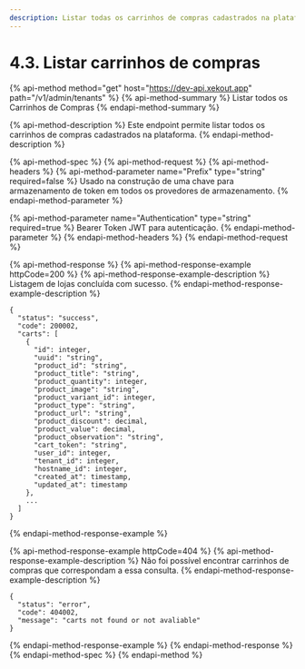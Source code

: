 ```yaml
---
description: Listar todas os carrinhos de compras cadastrados na plataforma.
---
```


# 4.3. Listar carrinhos de compras

{% api-method method="get" host="https://dev-api.xekout.app" path="/v1/admin/tenants" %}
{% api-method-summary %}
Listar todos os Carrinhos de Compras
{% endapi-method-summary %}

{% api-method-description %}
Este endpoint permite listar todos os carrinhos de compras cadastrados na plataforma.
{% endapi-method-description %}

{% api-method-spec %}
{% api-method-request %}
{% api-method-headers %}
{% api-method-parameter name="Prefix" type="string" required=false %}
Usado na construção de uma chave para armazenamento de token em todos os provedores de armazenamento.
{% endapi-method-parameter %}

{% api-method-parameter name="Authentication" type="string" required=true %}
Bearer Token JWT para autenticação.
{% endapi-method-parameter %}
{% endapi-method-headers %}
{% endapi-method-request %}

{% api-method-response %}
{% api-method-response-example httpCode=200 %}
{% api-method-response-example-description %}
Listagem de lojas concluída com sucesso.
{% endapi-method-response-example-description %}

```
{
  "status": "success",
  "code": 200002,
  "carts": [
    {
      "id": integer,
      "uuid": "string",
      "product_id": "string",
      "product_title": "string",
      "product_quantity": integer,
      "product_image": "string",
      "product_variant_id": integer,
      "product_type": "string",
      "product_url": "string",
      "product_discount": decimal,
      "product_value": decimal,
      "product_observation": "string",
      "cart_token": "string",
      "user_id": integer,
      "tenant_id": integer,
      "hostname_id": integer,
      "created_at": timestamp,
      "updated_at": timestamp
    },
    ...
  ]
}
```

{% endapi-method-response-example %}

{% api-method-response-example httpCode=404 %}
{% api-method-response-example-description %}
Não foi possível encontrar carrinhos de compras que correspondam a essa consulta.
{% endapi-method-response-example-description %}

```
{
  "status": "error",
  "code": 404002,
  "message": "carts not found or not avaliable"
}
```

{% endapi-method-response-example %}
{% endapi-method-response %}
{% endapi-method-spec %}
{% endapi-method %}
